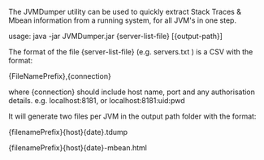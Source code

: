 The JVMDumper utility can be used to quickly extract Stack Traces & Mbean information from a running system, for all JVM's in one step.

usage: java -jar JVMDumper.jar {server-list-file} [{output-path}]

The format of the file {server-list-file} (e.g. servers.txt )  is a CSV with the format:

{FileNamePrefix},{connection}

where {connection} should include host name, port and any authorisation details. e.g. localhost:8181, or localhost:8181:uid:pwd

It will generate two files per JVM in the output path folder with the format:

{filenamePrefix}{host}{date}.tdump

{filenamePrefix}{host}{date}-mbean.html
